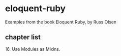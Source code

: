 eloquent-ruby
=============

Examples from the book Eloquent Ruby, by Russ Olsen


chapter list
------------

16\. Use Modules as Mixins.

